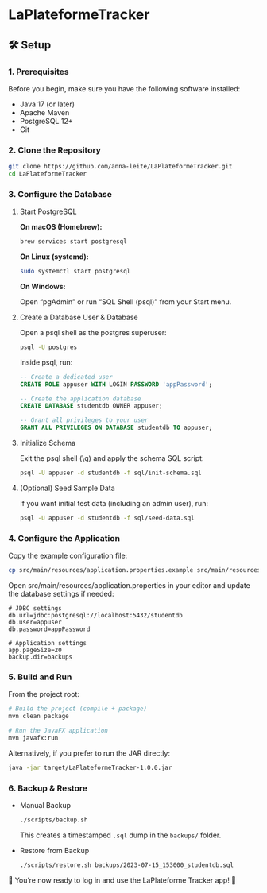 # LaPlateformeTracker

## 🛠 Setup

### 1. Prerequisites

Before you begin, make sure you have the following software installed:

- Java 17 (or later)  
- Apache Maven
- PostgreSQL 12+  
- Git  

### 2. Clone the Repository

```bash
git clone https://github.com/anna-leite/LaPlateformeTracker.git
cd LaPlateformeTracker
```

### 3. Configure the Database

1. Start PostgreSQL

    **On macOS (Homebrew):**

    ```bash
    brew services start postgresql
    ```

    **On Linux (systemd):**

    ``` bash
    sudo systemctl start postgresql
    ```

    **On Windows:**

    Open “pgAdmin” or run “SQL Shell (psql)” from your Start menu.

2. Create a Database User & Database

    Open a psql shell as the postgres superuser:

    ``` bash
    psql -U postgres
    ```

    Inside psql, run:

    ``` sql
    -- Create a dedicated user
    CREATE ROLE appuser WITH LOGIN PASSWORD 'appPassword';

    -- Create the application database
    CREATE DATABASE studentdb OWNER appuser;

    -- Grant all privileges to your user
    GRANT ALL PRIVILEGES ON DATABASE studentdb TO appuser;
    ```
3. Initialize Schema

    Exit the psql shell (\q) and apply the schema SQL script:

    ```bash
    psql -U appuser -d studentdb -f sql/init-schema.sql
    ```

4. (Optional) Seed Sample Data

    If you want initial test data (including an admin user), run:

    ```bash
    psql -U appuser -d studentdb -f sql/seed-data.sql
    ```
### 4. Configure the Application

Copy the example configuration file:

```bash
cp src/main/resources/application.properties.example src/main/resources/application.properties
```

Open src/main/resources/application.properties in your editor and update the database settings if needed:

``` properties
# JDBC settings
db.url=jdbc:postgresql://localhost:5432/studentdb
db.user=appuser
db.password=appPassword

# Application settings
app.pageSize=20
backup.dir=backups
```
### 5. Build and Run

From the project root:

``` bash
# Build the project (compile + package)
mvn clean package

# Run the JavaFX application
mvn javafx:run
```

Alternatively, if you prefer to run the JAR directly:

``` bash
java -jar target/LaPlateformeTracker-1.0.0.jar
```
### 6. Backup & Restore

- Manual Backup

    ``` bash
    ./scripts/backup.sh
    ```

    This creates a timestamped `.sql` dump in the `backups/` folder.

- Restore from Backup

    ```bash
    ./scripts/restore.sh backups/2023-07-15_153000_studentdb.sql
    ```
🎉 You’re now ready to log in and use the LaPlateforme Tracker app! 🎉
